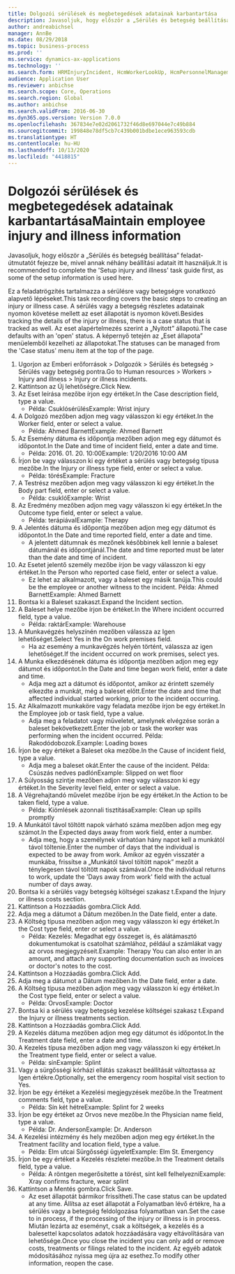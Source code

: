 ```yaml
---
title: Dolgozói sérülések és megbetegedések adatainak karbantartása
description: Javasoljuk, hogy először a „Sérülés és betegség beállítása” feladat-útmutatót fejezze be, mivel annak néhány beállítási adatait itt használjuk.
author: andreabichsel
manager: AnnBe
ms.date: 08/29/2018
ms.topic: business-process
ms.prod: ''
ms.service: dynamics-ax-applications
ms.technology: ''
ms.search.form: HRMInjuryIncident, HcmWorkerLookUp, HcmPersonnelManagementWorkspace
audience: Application User
ms.reviewer: anbichse
ms.search.scope: Core, Operations
ms.search.region: Global
ms.author: anbichse
ms.search.validFrom: 2016-06-30
ms.dyn365.ops.version: Version 7.0.0
ms.openlocfilehash: 367834e7e02d2061732f46d8e697044e7c49b884
ms.sourcegitcommit: 199848e78df5cb7c439b001bdbe1ece963593cdb
ms.translationtype: HT
ms.contentlocale: hu-HU
ms.lasthandoff: 10/13/2020
ms.locfileid: "4418815"
---
```

# <a name="maintain-employee-injury-and-illness-information"></a><span data-ttu-id="6dd63-103">Dolgozói sérülések és megbetegedések adatainak karbantartása</span><span class="sxs-lookup"><span data-stu-id="6dd63-103">Maintain employee injury and illness information</span></span>



<span data-ttu-id="6dd63-104">Javasoljuk, hogy először a „Sérülés és betegség beállítása” feladat-útmutatót fejezze be, mivel annak néhány beállítási adatait itt használjuk.</span><span class="sxs-lookup"><span data-stu-id="6dd63-104">It is recommended to complete the 'Setup injury and illness' task guide first, as some of the setup information is used here.</span></span> 



<span data-ttu-id="6dd63-105">Ez a feladatrögzítés tartalmazza a sérülésre vagy betegségre vonatkozó alapvető lépéseket.</span><span class="sxs-lookup"><span data-stu-id="6dd63-105">This task recording covers the basic steps to creating an injury or illness case.</span></span> <span data-ttu-id="6dd63-106">A sérülés vagy a betegség részletes adatainak nyomon követése mellett az eset állapotát is nyomon követi.</span><span class="sxs-lookup"><span data-stu-id="6dd63-106">Besides tracking the details of the injury or illness, there is a case status that is tracked as well.</span></span>  <span data-ttu-id="6dd63-107">Az eset alapértelmezés szerint a „Nyitott” állapotú.</span><span class="sxs-lookup"><span data-stu-id="6dd63-107">The case defaults with an 'open' status.</span></span>  <span data-ttu-id="6dd63-108">A képernyő tetején az „Eset állapota” menüelemből kezelheti az állapotokat.</span><span class="sxs-lookup"><span data-stu-id="6dd63-108">The statuses can be managed from the 'Case status' menu item at the top of the page.</span></span>

1. <span data-ttu-id="6dd63-109">Ugorjon az Emberi erőforrások > Dolgozók > Sérülés és betegség > Sérülés vagy betegség pontra.</span><span class="sxs-lookup"><span data-stu-id="6dd63-109">Go to Human resources > Workers > Injury and illness > Injury or illness incidents.</span></span>
2. <span data-ttu-id="6dd63-110">Kattintson az Új lehetőségre.</span><span class="sxs-lookup"><span data-stu-id="6dd63-110">Click New.</span></span>
3. <span data-ttu-id="6dd63-111">Az Eset leírása mezőbe írjon egy értéket.</span><span class="sxs-lookup"><span data-stu-id="6dd63-111">In the Case description field, type a value.</span></span>
    * <span data-ttu-id="6dd63-112">Példa: Csuklósérülés</span><span class="sxs-lookup"><span data-stu-id="6dd63-112">Example:  Wrist injury</span></span>  
4. <span data-ttu-id="6dd63-113">A Dolgozó mezőben adjon meg vagy válasszon ki egy értéket.</span><span class="sxs-lookup"><span data-stu-id="6dd63-113">In the Worker field, enter or select a value.</span></span>
    * <span data-ttu-id="6dd63-114">Példa: Ahmed Barnett</span><span class="sxs-lookup"><span data-stu-id="6dd63-114">Example: Ahmed Barnett</span></span>  
5. <span data-ttu-id="6dd63-115">Az Esemény dátuma és időpontja mezőben adjon meg egy dátumot és időpontot.</span><span class="sxs-lookup"><span data-stu-id="6dd63-115">In the Date and time of incident field, enter a date and time.</span></span>
    * <span data-ttu-id="6dd63-116">Példa: 2016. 01. 20. 10:00</span><span class="sxs-lookup"><span data-stu-id="6dd63-116">Example:  1/20/2016 10:00 AM</span></span>  
6. <span data-ttu-id="6dd63-117">Írjon be vagy válasszon ki egy értéket a sérülés vagy betegség típusa mezőbe.</span><span class="sxs-lookup"><span data-stu-id="6dd63-117">In the Injury or illness type field, enter or select a value.</span></span>
    * <span data-ttu-id="6dd63-118">Példa: törés</span><span class="sxs-lookup"><span data-stu-id="6dd63-118">Example:  Fracture</span></span>  
7. <span data-ttu-id="6dd63-119">A Testrész mezőben adjon meg vagy válasszon ki egy értéket.</span><span class="sxs-lookup"><span data-stu-id="6dd63-119">In the Body part field, enter or select a value.</span></span>
    * <span data-ttu-id="6dd63-120">Példa: csukló</span><span class="sxs-lookup"><span data-stu-id="6dd63-120">Example:  Wrist</span></span>  
8. <span data-ttu-id="6dd63-121">Az Eredmény mezőben adjon meg vagy válasszon ki egy értéket.</span><span class="sxs-lookup"><span data-stu-id="6dd63-121">In the Outcome type field, enter or select a value.</span></span>
    * <span data-ttu-id="6dd63-122">Példa: terápiával</span><span class="sxs-lookup"><span data-stu-id="6dd63-122">Example:  Therapy</span></span>  
9. <span data-ttu-id="6dd63-123">A Jelentés dátuma és időpontja mezőben adjon meg egy dátumot és időpontot.</span><span class="sxs-lookup"><span data-stu-id="6dd63-123">In the Date and time reported field, enter a date and time.</span></span>
    * <span data-ttu-id="6dd63-124">A jelentett dátumnak és mezőnek későbbinek kell lennie a baleset dátumánál és időpontjánál.</span><span class="sxs-lookup"><span data-stu-id="6dd63-124">The date and time reported must be later than the date and time of incident.</span></span>  
10. <span data-ttu-id="6dd63-125">Az Esetet jelentő személy mezőbe írjon be vagy válasszon ki egy értéket.</span><span class="sxs-lookup"><span data-stu-id="6dd63-125">In the Person who reported case field, enter or select a value.</span></span>
    * <span data-ttu-id="6dd63-126">Ez lehet az alkalmazott, vagy a baleset egy másik tanúja.</span><span class="sxs-lookup"><span data-stu-id="6dd63-126">This could be the employee or another witness to the incident.</span></span>  <span data-ttu-id="6dd63-127">Példa: Ahmed Barnett</span><span class="sxs-lookup"><span data-stu-id="6dd63-127">Example: Ahmed Barnett</span></span>  
11. <span data-ttu-id="6dd63-128">Bontsa ki a Baleset szakaszt.</span><span class="sxs-lookup"><span data-stu-id="6dd63-128">Expand the Incident section.</span></span>
12. <span data-ttu-id="6dd63-129">A Baleset helye mezőbe írjon be értéket.</span><span class="sxs-lookup"><span data-stu-id="6dd63-129">In the Where incident occurred field, type a value.</span></span>
    * <span data-ttu-id="6dd63-130">Példa: raktár</span><span class="sxs-lookup"><span data-stu-id="6dd63-130">Example:  Warehouse</span></span>  
13. <span data-ttu-id="6dd63-131">A Munkavégzés helyszínén mezőben válassza az Igen lehetőséget.</span><span class="sxs-lookup"><span data-stu-id="6dd63-131">Select Yes in the On work premises field.</span></span>
    * <span data-ttu-id="6dd63-132">Ha az esemény a munkavégzés helyén történt, válassza az igen lehetőséget.</span><span class="sxs-lookup"><span data-stu-id="6dd63-132">If the incident occurred on work premises, select yes.</span></span>  
14. <span data-ttu-id="6dd63-133">A Munka elkezdésének dátuma és időpontja mezőben adjon meg egy dátumot és időpontot.</span><span class="sxs-lookup"><span data-stu-id="6dd63-133">In the Date and time began work field, enter a date and time.</span></span>
    * <span data-ttu-id="6dd63-134">Adja meg azt a dátumot és időpontot, amikor az érintett személy elkezdte a munkát, még a baleset előtt.</span><span class="sxs-lookup"><span data-stu-id="6dd63-134">Enter the date and time that affected individual started working, prior to the incident occurring.</span></span>  
15. <span data-ttu-id="6dd63-135">Az Alkalmazott munkaköre vagy feladata mezőbe írjon be egy értéket.</span><span class="sxs-lookup"><span data-stu-id="6dd63-135">In the Employee job or task field, type a value.</span></span>
    * <span data-ttu-id="6dd63-136">Adja meg a feladatot vagy műveletet, amelynek elvégzése során a baleset bekövetkezett.</span><span class="sxs-lookup"><span data-stu-id="6dd63-136">Enter the job or task the worker was performing when the incident occurred.</span></span>  <span data-ttu-id="6dd63-137">Példa: Rakodódobozok.</span><span class="sxs-lookup"><span data-stu-id="6dd63-137">Example:  Loading boxes</span></span>  
16. <span data-ttu-id="6dd63-138">Írjon be egy értéket a Baleset oka mezőbe.</span><span class="sxs-lookup"><span data-stu-id="6dd63-138">In the Cause of incident field, type a value.</span></span>
    * <span data-ttu-id="6dd63-139">Adja meg a baleset okát.</span><span class="sxs-lookup"><span data-stu-id="6dd63-139">Enter the cause of the incident.</span></span>  <span data-ttu-id="6dd63-140">Példa: Csúszás nedves padlón</span><span class="sxs-lookup"><span data-stu-id="6dd63-140">Example:  Slipped on wet floor</span></span>  
17. <span data-ttu-id="6dd63-141">A Súlyosság szintje mezőben adjon meg vagy válasszon ki egy értéket.</span><span class="sxs-lookup"><span data-stu-id="6dd63-141">In the Severity level field, enter or select a value.</span></span>
18. <span data-ttu-id="6dd63-142">A Végrehajtandó művelet mezőbe írjon be egy értéket.</span><span class="sxs-lookup"><span data-stu-id="6dd63-142">In the Action to be taken field, type a value.</span></span>
    * <span data-ttu-id="6dd63-143">Példa: Kiömlések azonnali tisztítása</span><span class="sxs-lookup"><span data-stu-id="6dd63-143">Example:  Clean up spills promptly</span></span>  
19. <span data-ttu-id="6dd63-144">A Munkától távol töltött napok várható száma mezőben adjon meg egy számot.</span><span class="sxs-lookup"><span data-stu-id="6dd63-144">In the Expected days away from work field, enter a number.</span></span>
    * <span data-ttu-id="6dd63-145">Adja meg, hogy a személynek várhatóan hány napot kell a munkától távol töltenie.</span><span class="sxs-lookup"><span data-stu-id="6dd63-145">Enter the number of days that the individual is expected to be away from work.</span></span>  <span data-ttu-id="6dd63-146">Amikor az egyén visszatér a munkába, frissítse a „Munkától távol töltött napok” mezőt a ténylegesen távol töltött napok számával.</span><span class="sxs-lookup"><span data-stu-id="6dd63-146">Once the individual returns to work, update the 'Days away from work' field with the actual number of days away.</span></span>  
20. <span data-ttu-id="6dd63-147">Bontsa ki a sérülés vagy betegség költségei szakasz t.</span><span class="sxs-lookup"><span data-stu-id="6dd63-147">Expand the Injury or illness costs section.</span></span>
21. <span data-ttu-id="6dd63-148">Kattintson a Hozzáadás gombra.</span><span class="sxs-lookup"><span data-stu-id="6dd63-148">Click Add.</span></span>
22. <span data-ttu-id="6dd63-149">Adja meg a dátumot a Dátum mezőben.</span><span class="sxs-lookup"><span data-stu-id="6dd63-149">In the Date field, enter a date.</span></span>
23. <span data-ttu-id="6dd63-150">A Költség típusa mezőben adjon meg vagy válasszon ki egy értéket.</span><span class="sxs-lookup"><span data-stu-id="6dd63-150">In the Cost type field, enter or select a value.</span></span>
    * <span data-ttu-id="6dd63-151">Példa: Kezelés: Megadhat egy összeget is, és alátámasztó dokumentumokat is csatolhat számlához, például a számlákat vagy az orvos megjegyzéseit.</span><span class="sxs-lookup"><span data-stu-id="6dd63-151">Example:  Therapy    You can also enter in an amount, and attach any supporting documentation such as invoices or doctor's notes to the cost.</span></span>  
24. <span data-ttu-id="6dd63-152">Kattintson a Hozzáadás gombra.</span><span class="sxs-lookup"><span data-stu-id="6dd63-152">Click Add.</span></span>
25. <span data-ttu-id="6dd63-153">Adja meg a dátumot a Dátum mezőben.</span><span class="sxs-lookup"><span data-stu-id="6dd63-153">In the Date field, enter a date.</span></span>
26. <span data-ttu-id="6dd63-154">A Költség típusa mezőben adjon meg vagy válasszon ki egy értéket.</span><span class="sxs-lookup"><span data-stu-id="6dd63-154">In the Cost type field, enter or select a value.</span></span>
    * <span data-ttu-id="6dd63-155">Példa: Orvos</span><span class="sxs-lookup"><span data-stu-id="6dd63-155">Example: Doctor</span></span>  
27. <span data-ttu-id="6dd63-156">Bontsa ki a sérülés vagy betegség kezelése költségei szakasz t.</span><span class="sxs-lookup"><span data-stu-id="6dd63-156">Expand the Injury or illness treatments section.</span></span>
28. <span data-ttu-id="6dd63-157">Kattintson a Hozzáadás gombra.</span><span class="sxs-lookup"><span data-stu-id="6dd63-157">Click Add.</span></span>
29. <span data-ttu-id="6dd63-158">A Kezelés dátuma mezőben adjon meg egy dátumot és időpontot.</span><span class="sxs-lookup"><span data-stu-id="6dd63-158">In the Treatment date field, enter a date and time.</span></span>
30. <span data-ttu-id="6dd63-159">A Kezelés típusa mezőben adjon meg vagy válasszon ki egy értéket.</span><span class="sxs-lookup"><span data-stu-id="6dd63-159">In the Treatment type field, enter or select a value.</span></span>
    * <span data-ttu-id="6dd63-160">Példa: sín</span><span class="sxs-lookup"><span data-stu-id="6dd63-160">Example:  Splint</span></span>  
31. <span data-ttu-id="6dd63-161">Vagy a sürgősségi kórházi ellátás szakaszt beállítását változtassa az Igen értékre.</span><span class="sxs-lookup"><span data-stu-id="6dd63-161">Optionally, set the emergency room hospital visit section to Yes.</span></span>
32. <span data-ttu-id="6dd63-162">Írjon be egy értéket a Kezelési megjegyzések mezőbe.</span><span class="sxs-lookup"><span data-stu-id="6dd63-162">In the Treatment comments field, type a value.</span></span>
    * <span data-ttu-id="6dd63-163">Példa: Sín két hétre</span><span class="sxs-lookup"><span data-stu-id="6dd63-163">Example:  Splint for 2 weeks</span></span>  
33. <span data-ttu-id="6dd63-164">Írjon be egy értéket az Orvos neve mezőbe.</span><span class="sxs-lookup"><span data-stu-id="6dd63-164">In the Physician name field, type a value.</span></span>
    * <span data-ttu-id="6dd63-165">Példa: Dr. Anderson</span><span class="sxs-lookup"><span data-stu-id="6dd63-165">Example:  Dr. Anderson</span></span>  
34. <span data-ttu-id="6dd63-166">A Kezelési intézmény és hely mezőben adjon meg egy értéket.</span><span class="sxs-lookup"><span data-stu-id="6dd63-166">In the Treatment facility and location field, type a value.</span></span>
    * <span data-ttu-id="6dd63-167">Példa: Elm utcai Sürgősségi ügyelet</span><span class="sxs-lookup"><span data-stu-id="6dd63-167">Example:  Elm St. Emergency</span></span>  
35. <span data-ttu-id="6dd63-168">Írjon be egy értéket a Kezelés részletei mezőbe.</span><span class="sxs-lookup"><span data-stu-id="6dd63-168">In the Treatment details field, type a value.</span></span>
    * <span data-ttu-id="6dd63-169">Példa: A röntgen megerősítette a törést, sínt kell felhelyezni</span><span class="sxs-lookup"><span data-stu-id="6dd63-169">Example:  Xray confirms fracture, wear splint</span></span>  
36. <span data-ttu-id="6dd63-170">Kattintson a Mentés gombra.</span><span class="sxs-lookup"><span data-stu-id="6dd63-170">Click Save.</span></span>
    * <span data-ttu-id="6dd63-171">Az eset állapotát bármikor frissítheti.</span><span class="sxs-lookup"><span data-stu-id="6dd63-171">The case status can be updated at any time.</span></span>  <span data-ttu-id="6dd63-172">Állítsa az eset állapotát a Folyamatban lévő értékre, ha a sérülés vagy a betegség feldolgozása folyamatban van.</span><span class="sxs-lookup"><span data-stu-id="6dd63-172">Set the case to in process, if the processing of the injury or illness is in process.</span></span>  <span data-ttu-id="6dd63-173">Miután lezárta az eseményt, csak a költségek, a kezelés és a balesettel kapcsolatos adatok hozzáadására vagy eltávolítására van lehetősége.</span><span class="sxs-lookup"><span data-stu-id="6dd63-173">Once you close the incident you can only add or remove costs, treatments or filings related to the incident.</span></span>  <span data-ttu-id="6dd63-174">Az egyéb adatok módosításához nyissa meg újra az esethez.</span><span class="sxs-lookup"><span data-stu-id="6dd63-174">To modify other information, reopen the case.</span></span>  

